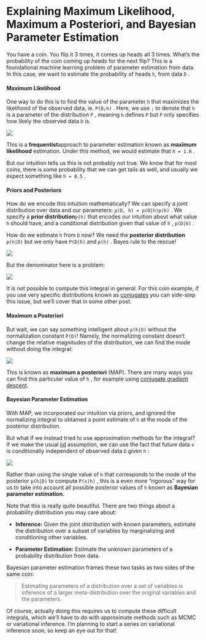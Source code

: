 # Explaining Maximum Likelihood, Maximum a Posteriori, and Bayesian Parameter Estimation



You have a coin. You flip it 3 times, it comes up heads all 3 times. What’s the probability of the coin coming up heads for the next flip? This is a foundational machine learning problem of parameter estimation from data. In this case, we want to estimate the probability of heads `h`, from data `D` .

#### Maximum Likelihood

One way to do this is to find the value of the parameter `h` that maximizes the likelihood of the observed data, ie. `P(D;h)` . Here, we use `;` to denote that `h` is a parameter of the distribution `P` , meaning `h` defines `P` but `P` only specifies how likely the observed data `D` is.

![](https://cdn-images-1.medium.com/max/1600/1*9yIHxO_J0M3qlP8uYa3rsA.png)

This is a **frequentist**approach to parameter estimation known as **maximum likelihood** estimation. Under this method, we would estimate that `h = 1.0` .

But our intuition tells us this is not probably not true. We know that for most coins, there is some probability that we can get tails as well, and usually we expect something like `h = 0.5` .

#### Priors and Posteriors

How do we encode this intuition mathematically? We can specify a joint distribution over data and our parameters: `p(D, h) = p(D|h)p(h)` . We specify a **prior distribution**`p(h)` that encodes our intuition about what value `h` should have, and a conditional distribution given that value of `h` , `p(D|h)` .

How do we estimate `h` from `D` now? We need the **posterior distribution** `p(h|D)` but we only have `P(D|h)` and `p(h)` . Bayes rule to the rescue!

![](https://cdn-images-1.medium.com/max/1600/1*c-jk-eUWePUGkoxWOkYCcQ.png)

But the denominator here is a problem:

![](https://cdn-images-1.medium.com/max/1600/1*AaQCoMKsWjAHXDKf1kQuaA.png)

It is not possible to compute this integral in general. For this coin example, if you use very specific distributions known as [conjugates](https://en.wikipedia.org/wiki/Conjugate_prior) you can side-step this issue, but we’ll cover that in some other post.

#### Maximum a Posteriori

But wait, we can say something intelligent about `p(h|D)` without the normalization constant `P(D)`! Namely, the normalizing constant doesn’t change the relative magnitudes of the distribution, we can find the mode without doing the integral:

![](https://cdn-images-1.medium.com/max/1600/1*Ey3n3SifJluazEnwCXalIQ.png)

This is known as **maximum a posteriori** (MAP). There are many ways you can find this particular value of `h` , for example using [conjugate gradient descent](https://en.wikipedia.org/wiki/Conjugate_gradient_method).

#### Bayesian Parameter Estimation

With MAP, we incorporated our intuition via priors, and ignored the normalizing integral to obtained a point estimate of `h` at the mode of the posterior distribution.

But what if we instead tried to use approximation methods for the integral? If we make the usual [iid](https://en.wikipedia.org/wiki/Independent_and_identically_distributed_random_variables) assumption, we can use the fact that future data `x` is conditionally independent of observed data `D` given `h` :

![](https://cdn-images-1.medium.com/max/1600/1*yq0LVl30nYfi2xPuFdn5MQ.png)

Rather than using the single value of `h` that corresponds to the mode of the posterior `p(h|D)` to compute `P(x|h)` , this is a even more “rigorous” way for us to take into account all possible posterior values of `h` known as **Bayesian parameter estimation.**

Note that this is really quite beautiful. There are two things about a probability distribution you may care about:

* **Inference:** Given the joint distribution with known parameters, estimate the distribution over a subset of variables by marginalizing and conditioning other variables.

* **Parameter Estimation:** Estimate the unknown parameters of a probability distribution from data.

Bayesian parameter estimation frames these two tasks as two sides of the same coin:

> Estimating parameters of a distribution over a set of variables is inference of a larger meta-distribution over the original variables and the parameters.

Of course, actually doing this requires us to compute these difficult integrals, which we’ll have to do with approximate methods such as MCMC or variational inference. I’m planning to start a series on variational inference soon, so keep an eye out for that!

